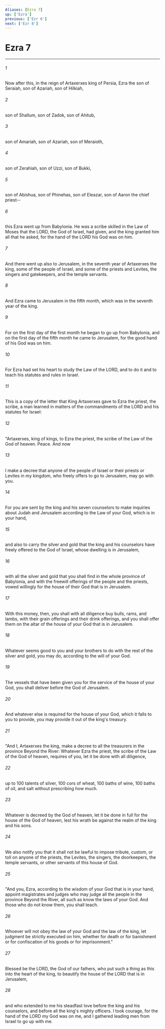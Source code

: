 ```yaml
---
Aliases: [Ezra 7]
up: ['Ezra']
previous: ['Ezr 6']
next: ['Ezr 8']
---
```

# Ezra 7
***



###### 1 
Now after this, in the reign of Artaxerxes king of Persia, Ezra the son of Seraiah, son of Azariah, son of Hilkiah, 

###### 2 
son of Shallum, son of Zadok, son of Ahitub, 

###### 3 
son of Amariah, son of Azariah, son of Meraioth, 

###### 4 
son of Zerahiah, son of Uzzi, son of Bukki, 

###### 5 
son of Abishua, son of Phinehas, son of Eleazar, son of Aaron the chief priest-- 

###### 6 
this Ezra went up from Babylonia. He was a scribe skilled in the Law of Moses that the LORD, the God of Israel, had given, and the king granted him all that he asked, for the hand of the LORD his God was on him. 

###### 7 
And there went up also to Jerusalem, in the seventh year of Artaxerxes the king, some of the people of Israel, and some of the priests and Levites, the singers and gatekeepers, and the temple servants. 

###### 8 
And Ezra came to Jerusalem in the fifth month, which was in the seventh year of the king. 

###### 9 
For on the first day of the first month he began to go up from Babylonia, and on the first day of the fifth month he came to Jerusalem, for the good hand of his God was on him. 

###### 10 
For Ezra had set his heart to study the Law of the LORD, and to do it and to teach his statutes and rules in Israel. 

###### 11 
This is a copy of the letter that King Artaxerxes gave to Ezra the priest, the scribe, a man learned in matters of the commandments of the LORD and his statutes for Israel: 

###### 12 
"Artaxerxes, king of kings, to Ezra the priest, the scribe of the Law of the God of heaven. Peace. And now 

###### 13 
I make a decree that anyone of the people of Israel or their priests or Levites in my kingdom, who freely offers to go to Jerusalem, may go with you. 

###### 14 
For you are sent by the king and his seven counselors to make inquiries about Judah and Jerusalem according to the Law of your God, which is in your hand, 

###### 15 
and also to carry the silver and gold that the king and his counselors have freely offered to the God of Israel, whose dwelling is in Jerusalem, 

###### 16 
with all the silver and gold that you shall find in the whole province of Babylonia, and with the freewill offerings of the people and the priests, vowed willingly for the house of their God that is in Jerusalem. 

###### 17 
With this money, then, you shall with all diligence buy bulls, rams, and lambs, with their grain offerings and their drink offerings, and you shall offer them on the altar of the house of your God that is in Jerusalem. 

###### 18 
Whatever seems good to you and your brothers to do with the rest of the silver and gold, you may do, according to the will of your God. 

###### 19 
The vessels that have been given you for the service of the house of your God, you shall deliver before the God of Jerusalem. 

###### 20 
And whatever else is required for the house of your God, which it falls to you to provide, you may provide it out of the king's treasury. 

###### 21 
"And I, Artaxerxes the king, make a decree to all the treasurers in the province Beyond the River: Whatever Ezra the priest, the scribe of the Law of the God of heaven, requires of you, let it be done with all diligence, 

###### 22 
up to 100 talents of silver, 100 cors of wheat, 100 baths of wine, 100 baths of oil, and salt without prescribing how much. 

###### 23 
Whatever is decreed by the God of heaven, let it be done in full for the house of the God of heaven, lest his wrath be against the realm of the king and his sons. 

###### 24 
We also notify you that it shall not be lawful to impose tribute, custom, or toll on anyone of the priests, the Levites, the singers, the doorkeepers, the temple servants, or other servants of this house of God. 

###### 25 
"And you, Ezra, according to the wisdom of your God that is in your hand, appoint magistrates and judges who may judge all the people in the province Beyond the River, all such as know the laws of your God. And those who do not know them, you shall teach. 

###### 26 
Whoever will not obey the law of your God and the law of the king, let judgment be strictly executed on him, whether for death or for banishment or for confiscation of his goods or for imprisonment." 

###### 27 
Blessed be the LORD, the God of our fathers, who put such a thing as this into the heart of the king, to beautify the house of the LORD that is in Jerusalem, 

###### 28 
and who extended to me his steadfast love before the king and his counselors, and before all the king's mighty officers. I took courage, for the hand of the LORD my God was on me, and I gathered leading men from Israel to go up with me.
